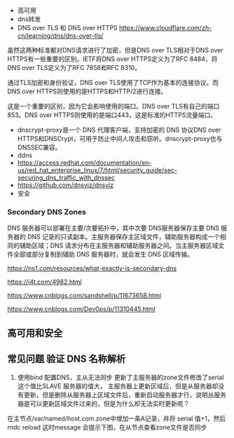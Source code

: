 - 高可用  
- dns转发  
- DNS over TLS 和 DNS over HTTPS
https://www.cloudflare.com/zh-cn/learning/dns/dns-over-tls/

虽然这两种标准都对DNS请求进行了加密，但是DNS over TLS相对于DNS over HTTPS有一些重要的区别。IETF将DNS over HTTPS定义为了RFC 8484，将DNS over TLS定义为了RFC 7858和RFC 8310。


通过TLS加密和身份验证，DNS over TLS使用了TCP作为基本的连接协议。而DNS over HTTPS则使用的是HTTPS和HTTP/2进行连接。

这是一个重要的区别，因为它会影响使用的端口。DNS over TLS有自己的端口853。DNS over HTTPS则使用的是端口443，这是标准的HTTPS流量端口。

- dnscrypt-proxy是一个 DNS 代理客户端，支持加密的 DNS 协议DNS over HTTPS和DNSCrypt，可用于防止中间人攻击和窃听。dnscrypt-proxy也与DNSSEC兼容。 
- ddns
- https://access.redhat.com/documentation/en-us/red_hat_enterprise_linux/7/html/security_guide/sec-securing_dns_traffic_with_dnssec
- https://github.com/dnsviz/dnsviz
- 安全


### Secondary DNS Zones
DNS 服务器可以部署在主要/次要拓扑中，其中次要 DNS服务器保存主要 DNS 服务器的 DNS 记录的只读副本。主服务器保存主区域文件，辅助服务器构成一个相同的辅助区域；DNS 请求分布在主服务器和辅助服务器之间。当主服务器区域文件全部或部分复制到辅助 DNS 服务器时，就会发生 DNS 区域传输。

https://ns1.com/resources/what-exactly-is-secondary-dns

https://i4t.com/4982.html

https://www.cnblogs.com/sandshell/p/11673658.html

https://www.cnblogs.com/Dev0ps/p/11310445.html

## 高可用和安全



## 常见问题  验证 DNS 名称解析

1. 使用bind 配置DNS，主从无法同步 更新了主服务器的zone文件修改了serial这个值比SLAVE 服务器的值大，
   主服务器上更新区域后，但是从服务器却没有更新，但是删除从服务器上区域文件后，重新启动服务器才行，说明丛服务器是可以更新区域文件过来的，但是为什么却无法实时更新呢？

在主节点/var/named/host.com.zone中增加一条A记录，并将 serial 值+1，然后rndc reload
这时message 会提示下图，在从节点查看zone文件是否同步